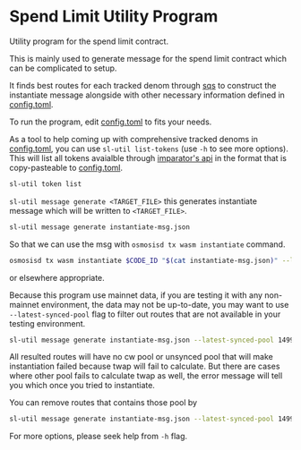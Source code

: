# Spend Limit Utility Program

Utility program for the spend limit contract.

This is mainly used to generate message for the spend limit contract which can be complicated to setup.

It finds best routes for each tracked denom through [sqs](https://github.com/osmosis-labs/sqs) to construct the instantiate message alongside with other necessary information defined in [config.toml](./config.toml).

To run the program, edit [config.toml](./config.toml) to fits your needs.

As a tool to help coming up with comprehensive tracked denoms in [config.toml](./config.toml), you can use `sl-util list-tokens` (use `-h` to see more options).
This will list all tokens avaialble through [imparator's api](https://api-osmosis.imperator.co/swagger/) in the format that is copy-pasteable to [config.toml](./config.toml).

```bash
sl-util token list
```

`sl-util message generate <TARGET_FILE>` this generates instantiate message which will be written to `<TARGET_FILE>`.

```bash
sl-util message generate instantiate-msg.json
```

So that we can use the msg with `osmosisd tx wasm instantiate` command.

```bash
osmosisd tx wasm instantiate $CODE_ID "$(cat instantiate-msg.json)" --label "spend-limit" --no-admin --gas-prices 0.25uosmo --gas auto --gas-adjustment 1.5 --from $ACCOUNT
```

or elsewhere appropriate.

Because this program use mainnet data, if you are testing it with any non-mainnet environment, the data may not be up-to-date, you may want to use `--latest-synced-pool` flag to filter out routes that are not available in your testing environment.

```bash
sl-util message generate instantiate-msg.json --latest-synced-pool 1499
```

All resulted routes will have no cw pool or unsynced pool that will make instantiation failed because twap will fail to calculate. But there are cases where other pool fails to calculate twap as well, the error message will tell you which once you tried to instantiate.

You can remove routes that contains those pool by

```bash
sl-util message generate instantiate-msg.json --latest-synced-pool 1499 --blacklisted-pools 1260,1275,1066
```

For more options, please seek help from `-h` flag.
